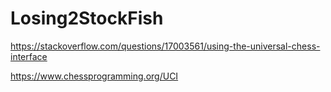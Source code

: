 # Losing2StockFish

https://stackoverflow.com/questions/17003561/using-the-universal-chess-interface

https://www.chessprogramming.org/UCI
